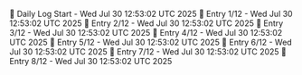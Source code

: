 📅 Daily Log Start - Wed Jul 30 12:53:02 UTC 2025
📌 Entry 1/12 - Wed Jul 30 12:53:02 UTC 2025
📌 Entry 2/12 - Wed Jul 30 12:53:02 UTC 2025
📌 Entry 3/12 - Wed Jul 30 12:53:02 UTC 2025
📌 Entry 4/12 - Wed Jul 30 12:53:02 UTC 2025
📌 Entry 5/12 - Wed Jul 30 12:53:02 UTC 2025
📌 Entry 6/12 - Wed Jul 30 12:53:02 UTC 2025
📌 Entry 7/12 - Wed Jul 30 12:53:02 UTC 2025
📌 Entry 8/12 - Wed Jul 30 12:53:02 UTC 2025
